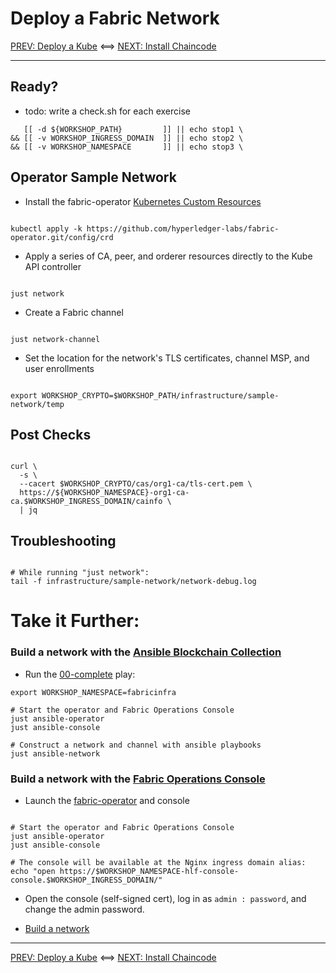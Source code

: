 # Deploy a Fabric Network 

[PREV: Deploy a Kube](10-kube.md) <==> [NEXT: Install Chaincode](30-chaincode.md)

---

## Ready?

- todo: write a check.sh for each exercise 
```shell
   [[ -d ${WORKSHOP_PATH}         ]] || echo stop1 \
&& [[ -v WORKSHOP_INGRESS_DOMAIN  ]] || echo stop2 \
&& [[ -v WORKSHOP_NAMESPACE       ]] || echo stop3 \

```

## Operator Sample Network 

- Install the fabric-operator [Kubernetes Custom Resources](https://kubernetes.io/docs/concepts/extend-kubernetes/api-extension/custom-resources/)
```shell

kubectl apply -k https://github.com/hyperledger-labs/fabric-operator.git/config/crd

```

- Apply a series of CA, peer, and orderer resources directly to the Kube API controller
```shell

just network

```

- Create a Fabric channel
```shell

just network-channel

```

- Set the location for the network's TLS certificates, channel MSP, and user enrollments 
```shell

export WORKSHOP_CRYPTO=$WORKSHOP_PATH/infrastructure/sample-network/temp

```


## Post Checks 

```shell

curl \
  -s \
  --cacert $WORKSHOP_CRYPTO/cas/org1-ca/tls-cert.pem \
  https://${WORKSHOP_NAMESPACE}-org1-ca-ca.$WORKSHOP_INGRESS_DOMAIN/cainfo \
  | jq

```

## Troubleshooting 

```shell

# While running "just network": 
tail -f infrastructure/sample-network/network-debug.log

```


# Take it Further:  

### Build a network with the [Ansible Blockchain Collection](https://github.com/IBM-Blockchain/ansible-collection)

- Run the [00-complete](../../infrastructure/fabric_network_playbooks/00-complete.yml) play: 
```shell
export WORKSHOP_NAMESPACE=fabricinfra

# Start the operator and Fabric Operations Console
just ansible-operator
just ansible-console 

# Construct a network and channel with ansible playbooks
just ansible-network

```


### Build a network with the [Fabric Operations Console](https://github.com/hyperledger-labs/fabric-operations-console)  

- Launch the [fabric-operator](https://github.com/hyperledger-labs/fabric-operator) and console 
```shell

# Start the operator and Fabric Operations Console
just ansible-operator
just ansible-console 

# The console will be available at the Nginx ingress domain alias: 
echo "open https://$WORKSHOP_NAMESPACE-hlf-console-console.$WORKSHOP_INGRESS_DOMAIN/" 

```

- Open the console (self-signed cert), log in as `admin : password`, and change the admin password.  

- [Build a network](https://cloud.ibm.com/docs/blockchain?topic=blockchain-ibp-console-build-network)


---

[PREV: Deploy a Kube](10-kube.md) <==> [NEXT: Install Chaincode](30-chaincode.md)

